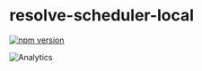 # **resolve-scheduler-local**
[![npm version](https://badge.fury.io/js/resolve-scheduler-local.svg)](https://badge.fury.io/js/resolve-scheduler-local)


![Analytics](https://ga-beacon.appspot.com/UA-118635726-1/packages-resolve-scheduler-local-readme?pixel)
